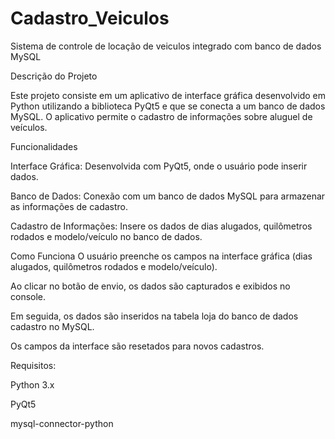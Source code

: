 # Cadastro_Veiculos
 Sistema de controle de locação de veiculos integrado com banco de dados MySQL


Descrição do Projeto

Este projeto consiste em um aplicativo de interface gráfica desenvolvido em Python utilizando a biblioteca PyQt5 e que se conecta a um banco de dados MySQL. O aplicativo permite o cadastro de informações sobre aluguel de veículos.

Funcionalidades

Interface Gráfica: Desenvolvida com PyQt5, onde o usuário pode inserir dados.

Banco de Dados: Conexão com um banco de dados MySQL para armazenar as informações de cadastro.

Cadastro de Informações: Insere os dados de dias alugados, quilômetros rodados e modelo/veículo no banco de dados.

Como Funciona
O usuário preenche os campos na interface gráfica (dias alugados, quilômetros rodados e modelo/veículo).

Ao clicar no botão de envio, os dados são capturados e exibidos no console.

Em seguida, os dados são inseridos na tabela loja do banco de dados cadastro no MySQL.

Os campos da interface são resetados para novos cadastros.

Requisitos:

Python 3.x

PyQt5

mysql-connector-python
